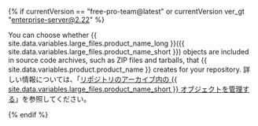 {% if currentVersion == "free-pro-team@latest" or currentVersion ver_gt "enterprise-server@2.22" %}

You can choose whether {{ site.data.variables.large_files.product_name_long }}({{ site.data.variables.large_files.product_name_short }}) objects are included in source code archives, such as ZIP files and tarballs, that {{ site.data.variables.product.product_name }} creates for your repository. 詳しい情報については、「[リポジトリのアーカイブ内の {{ site.data.variables.large_files.product_name_short }} オブジェクトを管理する](/github/administering-a-repository/managing-git-lfs-objects-in-archives-of-your-repository)」を参照してください。

{% endif %}